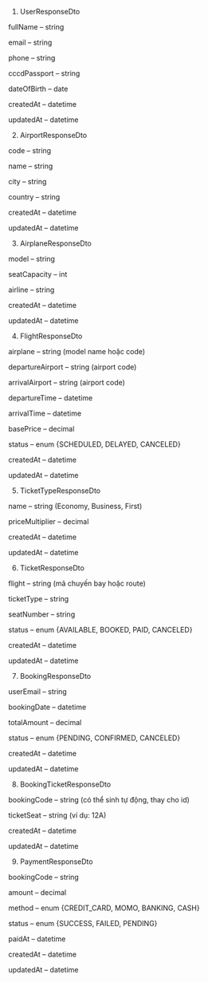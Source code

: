 1. UserResponseDto

fullName – string

email – string

phone – string

cccdPassport – string

dateOfBirth – date

createdAt – datetime

updatedAt – datetime

2. AirportResponseDto

code – string

name – string

city – string

country – string

createdAt – datetime

updatedAt – datetime

3. AirplaneResponseDto

model – string

seatCapacity – int

airline – string

createdAt – datetime

updatedAt – datetime

4. FlightResponseDto

airplane – string (model name hoặc code)

departureAirport – string (airport code)

arrivalAirport – string (airport code)

departureTime – datetime

arrivalTime – datetime

basePrice – decimal

status – enum {SCHEDULED, DELAYED, CANCELED}

createdAt – datetime

updatedAt – datetime

5. TicketTypeResponseDto

name – string (Economy, Business, First)

priceMultiplier – decimal

createdAt – datetime

updatedAt – datetime

6. TicketResponseDto

flight – string (mã chuyến bay hoặc route)

ticketType – string

seatNumber – string

status – enum {AVAILABLE, BOOKED, PAID, CANCELED}

createdAt – datetime

updatedAt – datetime

7. BookingResponseDto

userEmail – string

bookingDate – datetime

totalAmount – decimal

status – enum {PENDING, CONFIRMED, CANCELED}

createdAt – datetime

updatedAt – datetime

8. BookingTicketResponseDto

bookingCode – string (có thể sinh tự động, thay cho id)

ticketSeat – string (ví dụ: 12A)

createdAt – datetime

updatedAt – datetime

9. PaymentResponseDto

bookingCode – string

amount – decimal

method – enum {CREDIT_CARD, MOMO, BANKING, CASH}

status – enum {SUCCESS, FAILED, PENDING}

paidAt – datetime

createdAt – datetime

updatedAt – datetime